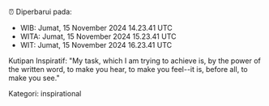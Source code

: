 ⏰ Diperbarui pada:
- WIB: Jumat, 15 November 2024 14.23.41 UTC
- WITA: Jumat, 15 November 2024 15.23.41 UTC
- WIT: Jumat, 15 November 2024 16.23.41 UTC

Kutipan Inspiratif:
"My task, which I am trying to achieve is, by the power of the written word, to make you hear, to make you feel--it is, before all, to make you see."


Kategori: inspirational


